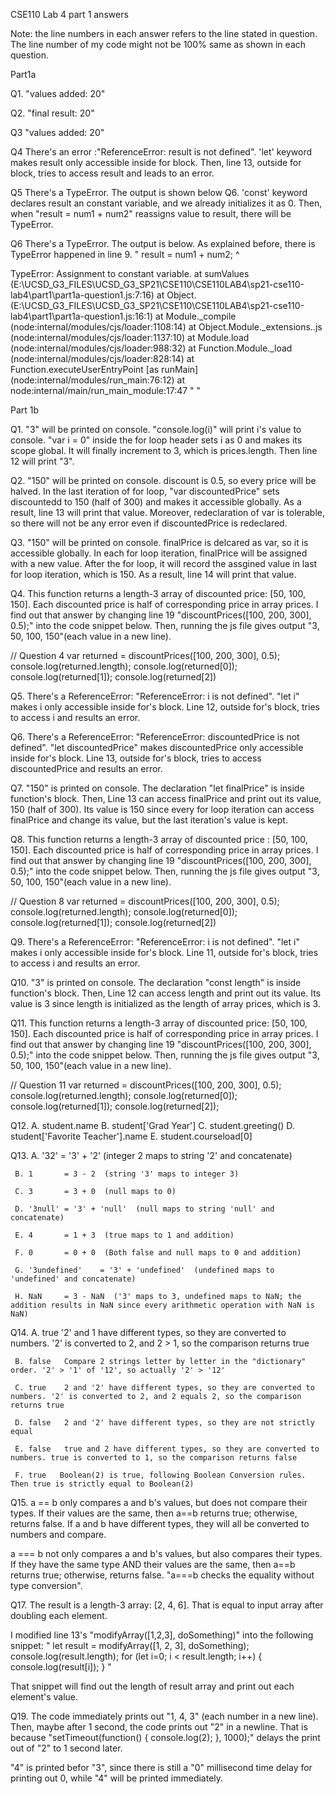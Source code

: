 CSE110 Lab 4 part 1 answers

Note: the line numbers in each answer refers to the line stated in question. The line number of my code might not be 100% same as shown in each question.

Part1a

Q1. "values added:  20"

Q2. "final result:  20"


Q3 "values added:  20"

Q4 There's an error :"ReferenceError: result is not defined".
    'let' keyword makes result only accessible inside for block.
    Then, line 13, outside for block, tries to access result and leads to an error.


Q5 There's a TypeError. The output is shown below Q6.
   'const' keyword declares result an constant variable, and we already initializes it as 0.
   Then, when "result = num1 + num2" reassigns value to result, there will be TypeError. 

Q6 There's a TypeError. The output is below. As explained before, there is TypeError happened in line 9. 
"
        result = num1 + num2;
               ^

TypeError: Assignment to constant variable.
    at sumValues (E:\UCSD_G3_FILES\UCSD_G3_SP21\CSE110\CSE110LAB4\sp21-cse110-lab4\part1\part1a-question1.js:7:16)
    at Object.<anonymous> (E:\UCSD_G3_FILES\UCSD_G3_SP21\CSE110\CSE110LAB4\sp21-cse110-lab4\part1\part1a-question1.js:16:1)
    at Module._compile (node:internal/modules/cjs/loader:1108:14)
    at Object.Module._extensions..js (node:internal/modules/cjs/loader:1137:10)
    at Module.load (node:internal/modules/cjs/loader:988:32)
    at Function.Module._load (node:internal/modules/cjs/loader:828:14)
    at Function.executeUserEntryPoint [as runMain] (node:internal/modules/run_main:76:12)
    at node:internal/main/run_main_module:17:47 "
"



Part 1b

Q1. "3" will be printed on console. "console.log(i)" will print i's value to console.
    "var i = 0" inside the for loop header sets i as 0 and makes its scope global. It will finally increment to 3, which is prices.length. Then line 12 will print "3".

Q2. "150" will be printed on console. discount is 0.5, so every price will be halved. In the last iteration of for loop, "var discountedPrice" sets discountedd to 150 (half of 300) and makes it accessible globally. As a result, line 13 will print that value. Moreover, redeclaration of var is tolerable, so there will not be any error even if discountedPrice is redeclared.

Q3. "150" will be printed on console. finalPrice is delcared as var, so it is accessible globally. In each for loop iteration, finalPrice will be assigned with a new value. After the for loop, it will record the assgined value in last for loop iteration, which is 150. As a result, line 14 will print that value.


Q4. This function returns a length-3 array of discounted price: [50, 100, 150]. Each discounted price is half of corresponding price in array prices. I find out that answer by changing line 19 "discountPrices([100, 200, 300], 0.5);" into the code snippet below. Then, running the js file gives output "3, 50, 100, 150"(each value in a new line). 

// Question 4
var returned = discountPrices([100, 200, 300], 0.5);
console.log(returned.length);
console.log(returned[0]);
console.log(returned[1]);
console.log(returned[2])


Q5. There's a ReferenceError: "ReferenceError: i is not defined".
"let i" makes i only accessible inside for's block. Line 12, outside for's block, tries to access i and results an error.

Q6. There's a ReferenceError: "ReferenceError: discountedPrice is not defined".
"let discountedPrice" makes discountedPrice only accessible inside for's block. Line 13, outside for's block, tries to access discountedPrice and results an error.

Q7. "150" is printed on console. The declaration "let finalPrice" is inside function's block. Then, Line 13 can access finalPrice and print out its value, 150 (half of 300). Its value is 150 since every for loop iteration can access finalPrice and change its value, but the last iteration's value is kept.


Q8. This function returns a length-3 array of discounted price : [50, 100, 150]. Each discounted price is half of corresponding price in array prices. I find out that answer by changing line 19 "discountPrices([100, 200, 300], 0.5);" into the code snippet below. Then, running the js file gives output "3, 50, 100, 150"(each value in a new line).

// Question 8
var returned = discountPrices([100, 200, 300], 0.5);
console.log(returned.length);
console.log(returned[0]);
console.log(returned[1]);
console.log(returned[2])


Q9. There's a ReferenceError: "ReferenceError: i is not defined".
"let i" makes i only accessible inside for's block. Line 11, outside for's block, tries to access i and results an error.

Q10. "3" is printed on console. The declaration "const length" is inside function's block. Then, Line 12 can access length and print out its value. Its value is 3 since length is initialized as the length of array prices, which is 3.


Q11. This function returns a length-3 array of discounted price: [50, 100, 150]. Each discounted price is half of corresponding price in array prices. I find out that answer by changing line 19 "discountPrices([100, 200, 300], 0.5);" into the code snippet below. Then, running the js file gives output "3, 50, 100, 150"(each value in a new line).

// Question 11
var returned = discountPrices([100, 200, 300], 0.5);
console.log(returned.length);
console.log(returned[0]);
console.log(returned[1]);
console.log(returned[2]);


Q12. A. student.name
     B. student['Grad Year']
     C. student.greeting()
     D. student['Favorite Teacher'].name
     E. student.courseload[0]

Q13. A. '32'    = '3' + '2'  (integer 2 maps to string '2' and concatenate) 
     
     B. 1       = 3 - 2  (string '3' maps to integer 3)
     
     C. 3       = 3 + 0  (null maps to 0)
     
     D. '3null' = '3' + 'null'  (null maps to string 'null' and concatenate)
     
     E. 4       = 1 + 3  (true maps to 1 and addition)
     
     F. 0       = 0 + 0  (Both false and null maps to 0 and addition)
     
     G. '3undefined'    = '3' + 'undefined'  (undefined maps to 'undefined' and concatenate)
     
     H. NaN     = 3 - NaN  ('3' maps to 3, undefined maps to NaN; the addition results in NaN since every arithmetic operation with NaN is NaN)

Q14. A. true    '2' and 1 have different types, so they are converted to numbers. '2' is converted to 2, and 2 > 1, so the comparison returns true
     
     B. false   Compare 2 strings letter by letter in the "dictionary" order. '2' > '1' of '12', so actually '2' > '12'
     
     C. true    2 and '2' have different types, so they are converted to numbers. '2' is converted to 2, and 2 equals 2, so the comparison returns true

     D. false   2 and '2' have different types, so they are not strictly equal
     
     E. false   true and 2 have different types, so they are converted to numbers. true is converted to 1, so the comparison returns false
     
     F. true   Boolean(2) is true, following Boolean Conversion rules. Then true is strictly equal to Boolean(2)

Q15.  a == b only compares a and b's values, but does not compare their types. If their values are the same, then a==b returns true; otherwise, returns false. If a and b have different types, they will all be converted to  numbers and compare.

a === b not only compares a and b's values, but also compares their types. If they have the same type AND their values are the same, then a==b returns true; otherwise, returns false. "a===b checks the equality without type conversion".

Q17. The result is a length-3 array: [2, 4, 6]. That is equal to input array after doubling each element.

I modified line 13's "modifyArray([1,2,3], doSomething)" into the following snippet: "
let result = modifyArray([1, 2, 3], doSomething);
console.log(result.length);
for (let i=0; i < result.length; i++) {
    console.log(result[i]);
} 
"

That snippet will find out the length of result array and print out each element's value.

Q19. The code immediately prints out "1, 4, 3" (each number in a new line).  Then, maybe after 1 second, the code prints out "2" in a newline. That is because "setTimeout(function() { console.log(2); }, 1000);" delays the print out of "2" to 1 second later.

"4" is printed befor "3", since there is still a "0" millisecond time delay for printing out 0, while "4" will be printed immediately.



